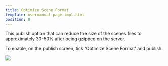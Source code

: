 ```yaml
---
title: Optimize Scene Format
template: usermanual-page.tmpl.html
position: 8
---
```


This publish option that can reduce the size of the scenes files to approximately 30-50% after being gzipped on the server.

To enable, on the publish screen, tick 'Optimize Scene Format' and publish.

![][1]

[1]: /images/user-manual/optimization/optimizing-scene-format/optimize-scene-format-publish-dialog.png